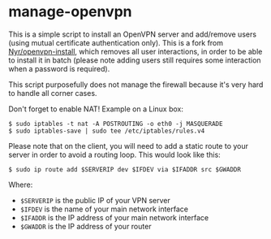manage-openvpn
==============

This is a simple script to install an OpenVPN server and add/remove
users (using mutual certificate authentication only). This is a fork
from [Nyr/openvpn-install](https://github.com/Nyr/openvpn-install),
which removes all user interactions, in order to be able to install it
in batch (please note adding users still requires some interaction
when a password is required).

This script purposefully does not manage the firewall because it's
very hard to handle all corner cases.

Don't forget to enable NAT! Example on a Linux box:

    $ sudo iptables -t nat -A POSTROUTING -o eth0 -j MASQUERADE
    $ sudo iptables-save | sudo tee /etc/iptables/rules.v4

Please note that on the client, you will need to add a static route to
your server in order to avoid a routing loop. This would look like
this:

    $ sudo ip route add $SERVERIP dev $IFDEV via $IFADDR src $GWADDR

Where:
  - `$SERVERIP` is the public IP of your VPN server
  - `$IFDEV` is the name of your main network interface
  - `$IFADDR` is the IP address of your main network interface
  - `$GWADDR` is the IP address of your router
